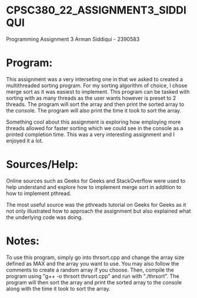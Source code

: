 # CPSC380_22_ASSIGNMENT3_SIDDIQUI
Programming Assignment 3
Arman Siddiqui - 2390583

# Program:
This assignment was a very interseting one in that we asked to created a multithreaded sorting program. For my sorting algorithm of choice, I chose merge sort as it was easiest to implement. This program can be tasked with sorting with as many threads as the user wants however is preset to 2 threads. The program will sort the array and then print the sorted array to the console. The program will also print the time it took to sort the array.

Something cool about this assignment is exploring how employing more threads allowed for faster sorting which we could see in the console as a printed completion time. This was a very interesting assignment and I enjoyed it a lot.

# Sources/Help:
Online sources such as Geeks for Geeks and StackOverflow were used to help understand and explore how to implement merge sort in addition to how to implement pthread.

The most useful source was the pthreads tutorial on Geeks for Geeks as it not only illustrated how to approach the assignment but also explained what the underlying code was doing.

# Notes:
To use this program, simply go into thrsort.cpp and change the array size defined as MAX and the array you want to use. You may also follow the comments to create a random array if you choose. Then, compile the program using "g++ -o thrsort thrsort.cpp" and run with "./thrsort". The program will then sort the array and print the sorted array to the console along with the time it took to sort the array. 
